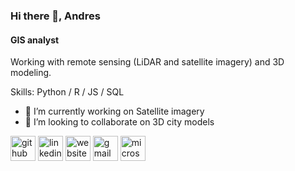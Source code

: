### Hi there 👋, Andres
#### GIS analyst
Working with remote sensing (LiDAR and satellite imagery) and 3D modeling.

Skills: Python / R / JS / SQL

- 🔭 I’m currently working on Satellite imagery 
- 👯 I’m looking to collaborate on 3D city models 


[<img src='https://cdn.jsdelivr.net/npm/simple-icons@3.0.1/icons/github.svg' alt='github' height='40'>](https://github.com/AndresKasekamp)  [<img src='https://cdn.jsdelivr.net/npm/simple-icons@3.0.1/icons/linkedin.svg' alt='linkedin' height='40'>](https://www.linkedin.com/in/https://www.linkedin.com/in/andres-kasekamp-a226b2198//)  [<img src='https://cdn.jsdelivr.net/npm/simple-icons@3.0.1/icons/icloud.svg' alt='website' height='40'>](3d.maaamet.ee/kaart)  [<img src='https://cdn.jsdelivr.net/npm/simple-icons@3.0.1/icons/gmail.svg' alt='gmail' height='40'>](andreskasekamp@gmail.com)  [<img src='https://cdn.jsdelivr.net/npm/simple-icons@3.0.1/icons/microsoftoutlook.svg' alt='microsoftoutlook' height='40'>](Andres.Kasekamp@maaamet.ee)  


